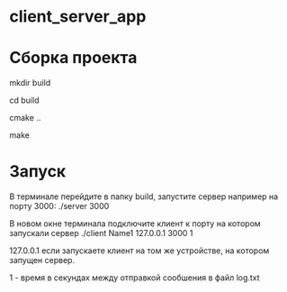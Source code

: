 # client_server_app
# Сборка проекта

mkdir build

cd build

cmake ..

make

# Запуск
В терминале перейдите в папку build,
запустите сервер например на порту 3000:
./server 3000

В новом окне терминала подключите клиент к порту на 
котором запускали сервер
./client Name1 127.0.0.1 3000 1

127.0.0.1 если запускаете клиент на том же устройстве, на 
котором запущен сервер.

1 - время в секундах между отправкой сообшения в файл log.txt
